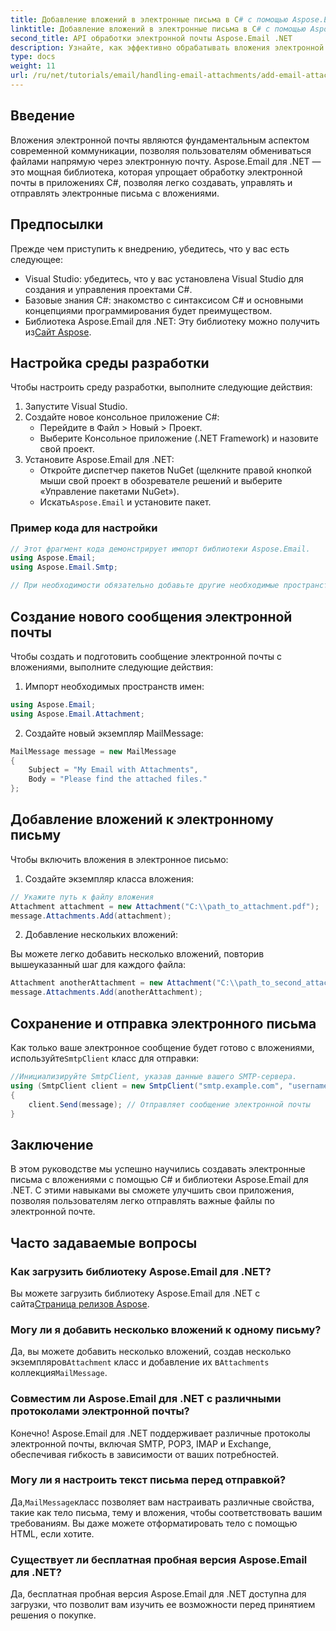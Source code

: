 ```yaml
---
title: Добавление вложений в электронные письма в C# с помощью Aspose.Email для .NET
linktitle: Добавление вложений в электронные письма в C# с помощью Aspose.Email для .NET
second_title: API обработки электронной почты Aspose.Email .NET
description: Узнайте, как эффективно обрабатывать вложения электронной почты в приложениях C# с помощью мощной библиотеки Aspose.Email для .NET. Это всеобъемлющее руководство охватывает процесс настройки и создание сообщений электронной почты.
type: docs
weight: 11
url: /ru/net/tutorials/email/handling-email-attachments/add-email-attachments-in-csharp/
---
```

## Введение

Вложения электронной почты являются фундаментальным аспектом современной коммуникации, позволяя пользователям обмениваться файлами напрямую через электронную почту. Aspose.Email для .NET — это мощная библиотека, которая упрощает обработку электронной почты в приложениях C#, позволяя легко создавать, управлять и отправлять электронные письма с вложениями.

## Предпосылки

Прежде чем приступить к внедрению, убедитесь, что у вас есть следующее:

- Visual Studio: убедитесь, что у вас установлена Visual Studio для создания и управления проектами C#.
- Базовые знания C#: знакомство с синтаксисом C# и основными концепциями программирования будет преимуществом.
-  Библиотека Aspose.Email для .NET: Эту библиотеку можно получить из[Сайт Aspose](https://products.aspose.com/email/net).

## Настройка среды разработки

Чтобы настроить среду разработки, выполните следующие действия:

1. Запустите Visual Studio.
2. Создайте новое консольное приложение C#:
   - Перейдите в Файл > Новый > Проект.
   - Выберите Консольное приложение (.NET Framework) и назовите свой проект.
3. Установите Aspose.Email для .NET:
   - Откройте диспетчер пакетов NuGet (щелкните правой кнопкой мыши свой проект в обозревателе решений и выберите «Управление пакетами NuGet»).
   -  Искать`Aspose.Email` и установите пакет.

### Пример кода для настройки

```csharp
// Этот фрагмент кода демонстрирует импорт библиотеки Aspose.Email.
using Aspose.Email;
using Aspose.Email.Smtp;

// При необходимости обязательно добавьте другие необходимые пространства имен.
```

## Создание нового сообщения электронной почты

Чтобы создать и подготовить сообщение электронной почты с вложениями, выполните следующие действия:

1. Импорт необходимых пространств имен:

```csharp
using Aspose.Email;
using Aspose.Email.Attachment;
```

2. Создайте новый экземпляр MailMessage:

```csharp
MailMessage message = new MailMessage
{
    Subject = "My Email with Attachments",
    Body = "Please find the attached files."
};
```

## Добавление вложений к электронному письму

Чтобы включить вложения в электронное письмо:

1. Создайте экземпляр класса вложения:

```csharp
// Укажите путь к файлу вложения
Attachment attachment = new Attachment("C:\\path_to_attachment.pdf");
message.Attachments.Add(attachment);
```

2. Добавление нескольких вложений:

Вы можете легко добавить несколько вложений, повторив вышеуказанный шаг для каждого файла:

```csharp
Attachment anotherAttachment = new Attachment("C:\\path_to_second_attachment.jpg");
message.Attachments.Add(anotherAttachment);
```

## Сохранение и отправка электронного письма

 Как только ваше электронное сообщение будет готово с вложениями, используйте`SmtpClient` класс для отправки:

```csharp
//Инициализируйте SmtpClient, указав данные вашего SMTP-сервера.
using (SmtpClient client = new SmtpClient("smtp.example.com", "username", "password"))
{
    client.Send(message); // Отправляет сообщение электронной почты
}
```

## Заключение

В этом руководстве мы успешно научились создавать электронные письма с вложениями с помощью C# и библиотеки Aspose.Email для .NET. С этими навыками вы сможете улучшить свои приложения, позволяя пользователям легко отправлять важные файлы по электронной почте.

## Часто задаваемые вопросы

### Как загрузить библиотеку Aspose.Email для .NET?

 Вы можете загрузить библиотеку Aspose.Email для .NET с сайта[Страница релизов Aspose](https://releases.aspose.com/email/net/).

### Могу ли я добавить несколько вложений к одному письму?

 Да, вы можете добавить несколько вложений, создав несколько экземпляров`Attachment` класс и добавление их в`Attachments` коллекция`MailMessage`.

### Совместим ли Aspose.Email для .NET с различными протоколами электронной почты?

Конечно! Aspose.Email для .NET поддерживает различные протоколы электронной почты, включая SMTP, POP3, IMAP и Exchange, обеспечивая гибкость в зависимости от ваших потребностей.

### Могу ли я настроить текст письма перед отправкой?

 Да,`MailMessage`класс позволяет вам настраивать различные свойства, такие как тело письма, тему и вложения, чтобы соответствовать вашим требованиям. Вы даже можете отформатировать тело с помощью HTML, если хотите.

### Существует ли бесплатная пробная версия Aspose.Email для .NET?

Да, бесплатная пробная версия Aspose.Email для .NET доступна для загрузки, что позволит вам изучить ее возможности перед принятием решения о покупке.